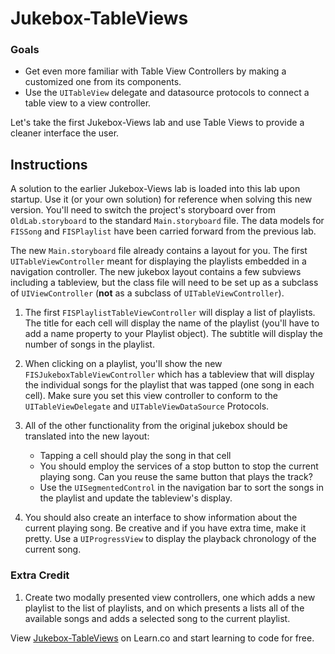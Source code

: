 

# Jukebox-TableViews

### Goals 

- Get even more familiar with Table View Controllers by making a customized one from its components.
- Use the `UITableView` delegate and datasource protocols to connect a table view to a view controller.

Let's take the first Jukebox-Views lab and use Table Views to provide a cleaner interface the user.    

## Instructions

A solution to the earlier Jukebox-Views lab is loaded into this lab upon startup. Use it (or your own solution) for reference when solving this new version. You'll need to switch the project's storyboard over from `OldLab.storyboard` to the standard `Main.storyboard` file. The data models for `FISSong` and `FISPlaylist` have been carried forward from the previous lab.

The new `Main.storyboard` file already contains a layout for you. The first `UITableViewController` meant for displaying the playlists embedded in a navigation controller. The new jukebox layout contains a few subviews including a tableview, but the class file will need to be set up as a subclass of `UIViewController` (**not** as a subclass of `UITableViewController`).

1. The first `FISPlaylistTableViewController` will display a list of playlists.  The title for each cell will display the name of the playlist (you'll have to add a name property to your Playlist object).  The subtitle will display the number of songs in the playlist.  

2. When clicking on a playlist, you'll show the new `FISJukeboxTableViewController` which has a tableview that will display the individual songs for the playlist that was tapped (one song in each cell). Make sure you set this view controller to conform to the `UITableViewDelegate` and `UITableViewDataSource` Protocols.  

3. All of the other functionality from the original jukebox should be translated into the new layout: 
	- Tapping a cell should play the song in that cell 
	- You should employ the services of a stop button to stop the current playing song. Can you reuse the same button that plays the track?
	- Use the `UISegmentedControl` in the navigation bar to sort the songs in the playlist and update the tableview's display.

4. You should also create an interface to show information about the current playing song. Be creative and if you have extra time, make it pretty. Use a `UIProgressView` to display the playback chronology of the current song.

### Extra Credit 

1. Create two modally presented view controllers, one which adds a new playlist to the list of playlists, and on which presents a lists all of the available songs and adds a selected song to the current playlist.  




<p data-visibility='hidden'>View <a href='https://learn.co/lessons/jukebox-tableViews' title='Jukebox-TableViews'>Jukebox-TableViews</a> on Learn.co and start learning to code for free.</p>
